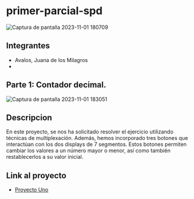 # primer-parcial-spd
![Captura de pantalla 2023-11-01 180709](https://github.com/Milagros-avalos/primer-parcial-spd/assets/93937678/16a0e228-c27e-49cd-b114-fc275222b4c6)

## Integrantes
- Avalos, Juana de los Milagros
- 

## Parte 1: Contador decimal.
![Captura de pantalla 2023-11-01 183051](https://github.com/Milagros-avalos/primer-parcial-spd/assets/93937678/42c3c26b-d38e-4db1-a45f-418997e12615)



## Descripcion 
En este proyecto, se nos ha solicitado resolver el ejercicio utilizando técnicas de multiplexación. Además, hemos incorporado tres botones que interactúan con los dos displays de 7 segmentos. Estos botones permiten cambiar los valores a un número mayor o menor, así como también restablecerlos a su valor inicial.

## Link al proyecto 
- [Proyecto Uno](https://github.com/Milagros-avalos/primer-parcial-spd/tree/main/primera-parte-arduino)
